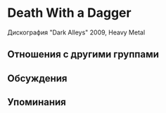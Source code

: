 # Death With a Dagger

Дискография
"Dark Alleys" 2009, Heavy Metal

## Отношения с другими группами


## Обсуждения


## Упоминания

